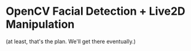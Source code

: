 # OpenCV Facial Detection + Live2D Manipulation
(at least, that's the plan. We'll get there eventually.)